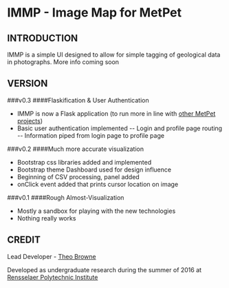 IMMP - Image Map for MetPet
==============

INTRODUCTION
--------------
IMMP is a simple UI designed to allow for simple tagging of geological data in photographs. More info coming soon

VERSION
--------------

###v0.3
####Flaskification & User Authentication
- IMMP is now a Flask application (to run more in line with [other MetPet projects](https://github.com/metpetdb/))
- Basic user authentication implemented
-- Login and profile page routing
-- Information piped from login page to profile page

###v0.2
####Much more accurate visualization
- Bootstrap css libraries added and implemented
- Bootstrap theme Dashboard used for design influence
- Beginning of CSV processing, panel added
- onClick event added that prints cursor location on image

###v0.1
####Rough Almost-Visualization
- Mostly a sandbox for playing with the new technologies
- Nothing really works

CREDIT
--------------
Lead Developer - [Theo Browne](http://www.theo.li)

Developed as undergraduate research during the summer of 2016 at [Rensselaer Polytechnic Institute](http://www.rpi.edu)